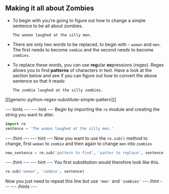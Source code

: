 ## Making it all about Zombies

- To begin with you're going to figure out how to change a simple sentence to be all about zombies.

	```
	The woman laughed at the silly men.
	```

- There are only two words to be replaced, to begin with - `woman` and `men`. The first needs to become `zombie` and the second needs to become `zombies`.

- To replace these words, you can use **reg**ular **ex**pressions (regex). Regex allows you to find **patterns** of characters in text. Have a look at the section below and see if you can figure out how to convert the above sentence so that it reads:

	```
	The zombie laughed at the silly zombies.
	```
	
[[[generic-python-regex-substitute-simple-pattern]]]

--- hints --- --- hint ---
Begin by importing the `re` module and creating the string you want to alter.
```python
import re
sentence = 'The woman laughed at the silly men.'
```
--- /hint --- --- hint ---
Now you want to use the `re.sub()` method to change, first `woman` to `zombie` and then again to change `men` into `zombies`
```python
new_sentence = re.sub('pattern to find', 'patter to replace', sentence
```
--- /hint --- --- hint ---
You first substitution would therefore look like this.
```python
re.sub('woman', 'zombie', sentence)
```
Now you just need to repeat this line but use `'men'` and `'zombies'`
--- /hint --- --- /hints ---
